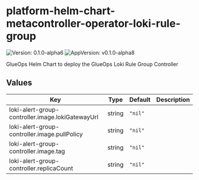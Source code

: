 # platform-helm-chart-metacontroller-operator-loki-rule-group

![Version: 0.1.0-alpha6](https://img.shields.io/badge/Version-0.1.0--alpha6-informational?style=flat-square) ![AppVersion: v0.1.0-alpha8](https://img.shields.io/badge/AppVersion-v0.1.0--alpha8-informational?style=flat-square)

GlueOps Helm Chart to deploy the GlueOps Loki Rule Group Controller

## Values

| Key | Type | Default | Description |
|-----|------|---------|-------------|
| loki-alert-group-controller.image.lokiGatewayUrl | string | `"nil"` |  |
| loki-alert-group-controller.image.pullPolicy | string | `"nil"` |  |
| loki-alert-group-controller.image.tag | string | `"nil"` |  |
| loki-alert-group-controller.replicaCount | string | `"nil"` |  |
